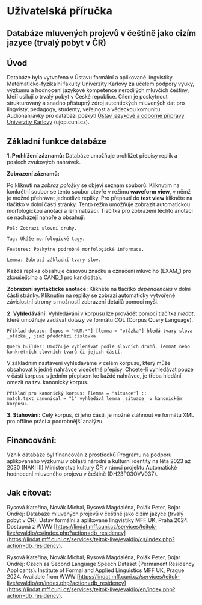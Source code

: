 # Uživatelská příručka

## Databáze mluvených projevů v češtině jako cizím jazyce (trvalý pobyt v ČR)


## Úvod

Databáze byla vytvořena v Ústavu formální a aplikované lingvistiky Matematicko-fyzikální fakulty Univerzity Karlovy za účelem podpory výuky, výzkumu a hodnocení jazykové kompetence nerodilých mluvčích češtiny, kteří usilují o trvalý pobyt v České republice. Cílem je poskytnout strukturovaný a snadno přístupný zdroj autentických mluvených dat pro lingvisty, pedagogy, studenty, veřejnost a vědeckou komunitu. Audionahrávky pro databázi poskytl [Ústav jazykové a odborné přípravy Univerzity Karlovy](https://ujop.cuni.cz/) (ujop.cuni.cz).

## Základní funkce databáze

**1. Prohlížení záznamů:** Databáze umožňuje prohlížet přepisy replik a poslech zvukových nahrávek.

**Zobrazení záznamů:** 

Po kliknutí na _zobraz položky_ se objeví seznam souborů. Kliknutím na konkrétní soubor se tento soubor otevře v režimu **waveform view**, v němž je možné přehrávat jednotlivé repliky. Pro přepnutí do **text view** klikněte na tlačítko v dolní části stránky. Tento režim umožňuje zobrazit automatickou morfologickou anotaci a lemmatizaci. Tlačítka pro zobrazení těchto anotací se nacházejí nahoře a obsahují:

    PoS: Zobrazí slovní druhy.
    
    Tag: Ukáže morfologické tagy.
    
    Features: Poskytne podrobné morfologické informace.
    
    Lemma: Zobrazí základní tvary slov.


Každá replika obsahuje časovou značku a označení mluvčího (EXAM_1 pro zkoušejícího a CAND_1 pro kandidáta).

**Zobrazení syntaktické anotace:** Klikněte na tlačítko _dependencies_ v dolní části stránky. Kliknutím na repliky se zobrazí automaticky vytvořené závislostní stromy s možností zobrazení detailů pomocí myši.


**2. Vyhledávání:** Vyhledávání v korpusu lze provádět pomocí tlačítka _hledat_, které umožňuje zadávat dotazy ve formátu CQL (Corpus Query Language).

    Příklad dotazu: [upos = "NUM.*"] [lemma = "otázka"] hledá tvary slova _otázka_, jimž předchází číslovka.
    
    Query builder: Umožňuje vyhledávat podle slovních druhů, lemmat nebo konkrétních slovních tvarů či jejich částí.

V základním nastavení vyhledáváme v celém korpusu, který může obsahovat k jedné nahrávce vícečetné přepisy. Chcete-li vyhledávat pouze v části korpusu s jedním přepisem ke každé nahrávce, je třeba hledání omezit na tzv. kanonický korpus. 

    Příklad pro kanonický korpus: [lemma = "situace"] :: match.text_canonical = "1" vyhledává lemma _situace_ v kanonickém korpusu.


**3. Stahování:** Celý korpus, či jeho části, je možné stáhnout ve formátu XML pro offline práci a podrobnější analýzu.


## Financování:

Vznik databáze byl financován z prostředků Programu na podporu aplikovaného výzkumu v oblasti národní a kulturní identity na léta 2023 až 2030 (NAKI III) Ministerstva kultury ČR v rámci projektu Automatické hodnocení mluveného projevu v češtině (DH23P03OVV037).

## Jak citovat:

Rysová Kateřina, Novák Michal, Rysová Magdaléna, Polák Peter, Bojar Ondřej: Databáze mluvených projevů v češtině jako cizím jazyce (trvalý pobyt v ČR). Ústav formální a aplikované lingvistiky MFF UK, Praha 2024. Dostupná z WWW [https://lindat.mff.cuni.cz/services/teitok-live/evaldio/cs/index.php?action=db_residency](https://lindat.mff.cuni.cz/services/teitok-live/evaldio/cs/index.php?action=db_residency).

Rysová Kateřina, Novák Michal, Rysová Magdaléna, Polák Peter, Bojar Ondřej: Czech as Second Language Speech Dataset (Permanent Residency Applicants). Institute of Formal and Applied Linguistics MFF UK, Prague 2024. Available from WWW [https://lindat.mff.cuni.cz/services/teitok-live/evaldio/en/index.php?action=db_residency](https://lindat.mff.cuni.cz/services/teitok-live/evaldio/en/index.php?action=db_residency).
